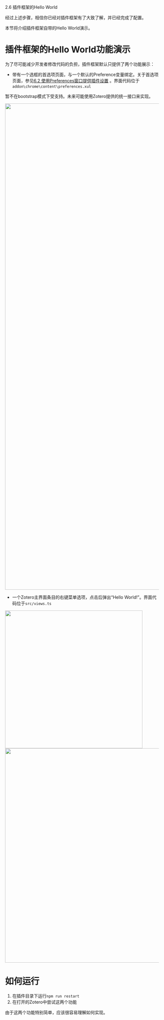 2.6 插件框架的Hello World

经过上述步骤，相信你已经对插件框架有了大致了解，并已经完成了配置。

本节将介绍插件框架自带的Hello World演示。

# 插件框架的Hello World功能演示

为了尽可能减少开发者修改代码的负担，插件框架默认只提供了两个功能展示：

- 带有一个选框的首选项页面，与一个默认的Preference变量绑定。关于首选项页面，参见[6.2 使用Preferences窗口提供插件设置](https://zotero.yuque.com/books/share/8d230829-6004-4934-b4c6-685a7001bfa0/ky3hua) 。界面代码位于`addon\chrome\content\preferences.xul`

暂不在bootstrap模式下受支持。未来可能使用Zotero提供的统一接口来实现。

<img src="https://cdn.nlark.com/yuque/0/2022/png/32594373/1662260036475-e04337df-8238-4698-8c56-a6e8ee91de8c.png" width="1588" id="ua8c40ada" class="ne-image">

- 一个Zotero主界面条目的右键菜单选项，点击后弹出“Hello World!”。界面代码位于`src/views.ts`

<img src="https://cdn.nlark.com/yuque/0/2022/png/32594373/1662260036332-080f1ce3-0baa-4013-a94a-b24a195ab35d.png" width="450" id="u82eb0033" class="ne-image">

<img src="https://cdn.nlark.com/yuque/0/2022/png/32594373/1662260036376-525fe0a7-b6f8-490b-9837-49a9787a01bb.png" width="700" id="u56b4c555" class="ne-image">

# 如何运行

1.  在插件目录下运行`npm run restart`
2.  在打开的Zotero中尝试这两个功能
    

由于这两个功能特别简单，应该很容易理解如何实现。